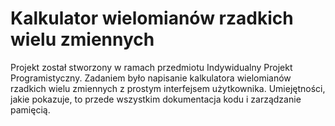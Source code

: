 # Kalkulator wielomianów rzadkich wielu zmiennych
Projekt został stworzony w ramach przedmiotu Indywidualny Projekt Programistyczny.
Zadaniem było napisanie kalkulatora wielomianów rzadkich wielu zmiennych z prostym interfejsem użytkownika.
Umiejętności, jakie pokazuje, to przede wszystkim dokumentacja kodu i zarządzanie pamięcią.
